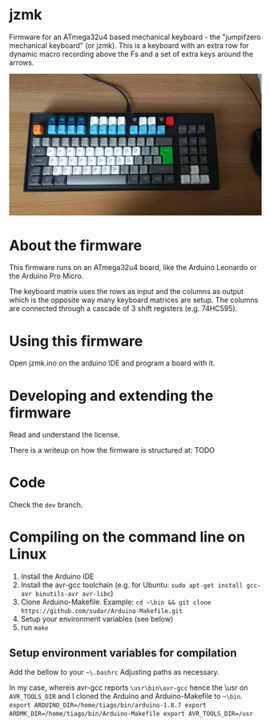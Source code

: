# jzmk
Firmware for an ATmega32u4 based mechanical keyboard - the "jumpifzero mechanical keyboard" (or jzmk). This is a keyboard with an extra row for dynamic macro recording above the Fs and a set of extra keys around the arrows.

![Keyboard](img/keyb.jpg)

# About the firmware
This firmware runs on an ATmega32u4 board, like the Arduino Leonardo or the Arduino Pro Micro. 

The keyboard matrix uses the rows as input and the columns as output which is the opposite way many keyboard matrices are setup. The columns are connected through a cascade of 3 shift registers (e.g. 74HC595).

# Using this firmware
Open jzmk.ino on the arduino IDE and program a board with it.

# Developing and extending the firmware
Read and understand the license.

There is a writeup on how the firmware is structured at: TODO

# Code
Check the `dev` branch.

# Compiling on the command line on Linux
 1. Install the Arduino IDE
 1. Install the avr-gcc toolchain (e.g. for Ubuntu: `sudo apt-get install gcc-avr binutils-avr avr-libc`)
 1. Clone Arduino-Makefile. Example: `cd ~\bin && git clone https://github.com/sudar/Arduino-Makefile.git`
 1. Setup your environment variables (see below)
 1. run `make`
 
## Setup environment variables for compilation
Add the bellow to your `~\.bashrc` Adjusting paths as necessary. 

In my case, whereis avr-gcc reports `\usr\bin\avr-gcc` hence the \usr on `AVR_TOOLS_DIR` and I cloned the Arduino and Arduino-Makefile to `~\bin`.
`
export ARDUINO_DIR=/home/tiago/bin/arduino-1.8.7
export ARDMK_DIR=/home/tiago/bin/Arduino-Makefile
export AVR_TOOLS_DIR=/usr
`    



